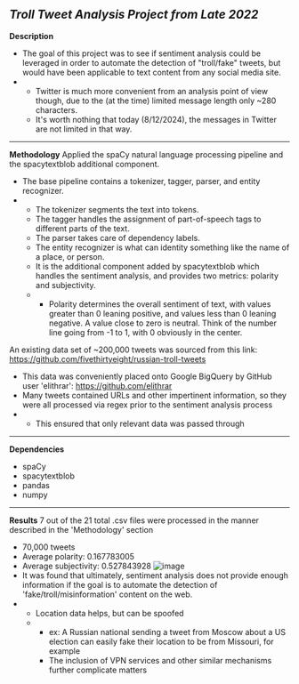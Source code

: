 *Troll Tweet Analysis Project from Late 2022*
---
**Description**
- The goal of this project was to see if sentiment analysis could be leveraged in order to automate the detection of "troll/fake" tweets, but would have been applicable to text content from any social media site.
- - Twitter is much more convenient from an analysis point of view though, due to the (at the time) limited message length only ~280 characters.
  - It's worth nothing that today (8/12/2024), the messages in Twitter are not limited in that way.
---
**Methodology**
Applied the spaCy natural language processing pipeline and the spacytextblob additional component.
- The base pipeline contains a tokenizer, tagger, parser, and entity recognizer.
- - The tokenizer segments the text into tokens.
  - The tagger handles the assignment of part-of-speech tags to different parts of the text.
  - The parser takes care of dependency labels.
  - The entity recognizer is what can identity something like the name of a place, or person.
  - It is the additional component added by spacytextblob which handles the sentiment analysis, and provides two metrics: polarity and subjectivity.
  - - Polarity determines the overall sentiment of text, with values greater than 0 leaning positive, and values less than 0 leaning negative. A value close to zero is neutral. Think of the number line going from -1 to 1, with 0 obviously in the center.

An existing data set of ~200,000 tweets was sourced from this link: https://github.com/fivethirtyeight/russian-troll-tweets
- This data was conveniently placed onto Google BigQuery by GitHub user 'elithrar': https://github.com/elithrar
- Many tweets contained URLs and other impertinent information, so they were all processed via regex prior to the sentiment analysis process
- - This ensured that only relevant data was passed through
---
**Dependencies**
- spaCy
- spacytextblob
- pandas
- numpy
---
**Results**
7 out of the 21 total .csv files were processed in the manner described in the 'Methodology' section
- 70,000 tweets
- Average polarity: 0.167783005
- Average subjectivity: 0.527843928
![image](https://github.com/user-attachments/assets/35e219f6-fdd9-409c-9bd9-6c19bcc4898a)
- It was found that ultimately, sentiment analysis does not provide enough information if the goal is to automate the detection of 'fake/troll/misinformation' content on the web.
- - Location data helps, but can be spoofed
  - - ex: A Russian national sending a tweet from Moscow about a US election can easily fake their location to be from Missouri, for example
    - The inclusion of VPN services and other similar mechanisms further complicate matters

